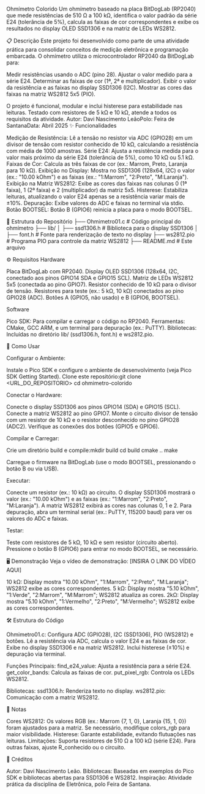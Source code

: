 Ohmímetro Colorido
Um ohmímetro baseado na placa BitDogLab (RP2040) que mede resistências de 510 Ω a 100 kΩ, identifica o valor padrão da série E24 (tolerância de 5%), calcula as faixas de cor correspondentes e exibe os resultados no display OLED SSD1306 e na matriz de LEDs WS2812.

📋 Descrição
Este projeto foi desenvolvido como parte de uma atividade prática para consolidar conceitos de medição eletrônica e programação embarcada. O ohmímetro utiliza o microcontrolador RP2040 da BitDogLab para:

Medir resistências usando o ADC (pino 28).
Ajustar o valor medido para a série E24.
Determinar as faixas de cor (1ª, 2ª e multiplicador).
Exibir o valor da resistência e as faixas no display SSD1306 (I2C).
Mostrar as cores das faixas na matriz WS2812 5x5 (PIO).

O projeto é funcional, modular e inclui histerese para estabilidade nas leituras. Testado com resistores de 5 kΩ e 10 kΩ, atende a todos os requisitos da atividade.
Autor: Davi Nascimento LeãoPolo: Feira de SantanaData: Abril 2025
✨ Funcionalidades

Medição de Resistência: Lê a tensão no resistor via ADC (GPIO28) em um divisor de tensão com resistor conhecido de 10 kΩ, calculando a resistência com média de 1000 amostras.
Série E24: Ajusta a resistência medida para o valor mais próximo da série E24 (tolerância de 5%), como 10 kΩ ou 5.1 kΩ.
Faixas de Cor: Calcula as três faixas de cor (ex.: Marrom, Preto, Laranja para 10 kΩ).
Exibição no Display: Mostra no SSD1306 (128x64, I2C) o valor (ex.: "10.00 kOhm") e as faixas (ex.: "1:Marrom", "2:Preto", "M:Laranja").
Exibição na Matriz WS2812: Exibe as cores das faixas nas colunas 0 (1ª faixa), 1 (2ª faixa) e 2 (multiplicador) da matriz 5x5.
Histerese: Estabiliza leituras, atualizando o valor E24 apenas se a resistência variar mais de ±10%.
Depuração: Exibe valores do ADC e faixas no terminal via stdio.
Botão BOOTSEL: Botão B (GPIO6) reinicia a placa para o modo BOOTSEL.

📁 Estrutura do Repositório
├── Ohmimetro01.c       # Código principal do ohmímetro
├── lib/
│   ├── ssd1306.h       # Biblioteca para o display SSD1306
│   ├── font.h          # Fonte para renderização de texto no display
├── ws2812.pio          # Programa PIO para controle da matriz WS2812
├── README.md           # Este arquivo

⚙️ Requisitos
Hardware

Placa BitDogLab com RP2040.
Display OLED SSD1306 (128x64, I2C, conectado aos pinos GPIO14 SDA e GPIO15 SCL).
Matriz de LEDs WS2812 5x5 (conectada ao pino GPIO7).
Resistor conhecido de 10 kΩ para o divisor de tensão.
Resistores para teste (ex.: 5 kΩ, 10 kΩ) conectados ao pino GPIO28 (ADC).
Botões A (GPIO5, não usado) e B (GPIO6, BOOTSEL).

Software

Pico SDK: Para compilar e carregar o código no RP2040.
Ferramentas: CMake, GCC ARM, e um terminal para depuração (ex.: PuTTY).
Bibliotecas: Incluídas no diretório lib/ (ssd1306.h, font.h) e ws2812.pio.

🚀 Como Usar

Configurar o Ambiente:

Instale o Pico SDK e configure o ambiente de desenvolvimento (veja Pico SDK Getting Started).
Clone este repositório:git clone <URL_DO_REPOSITORIO>
cd ohmimetro-colorido




Conectar o Hardware:

Conecte o display SSD1306 aos pinos GPIO14 (SDA) e GPIO15 (SCL).
Conecte a matriz WS2812 ao pino GPIO7.
Monte o circuito divisor de tensão com um resistor de 10 kΩ e o resistor desconhecido no pino GPIO28 (ADC2).
Verifique as conexões dos botões (GPIO5 e GPIO6).


Compilar e Carregar:

Crie um diretório build e compile:mkdir build
cd build
cmake ..
make


Carregue o firmware na BitDogLab (use o modo BOOTSEL, pressionando o botão B ou via USB).


Executar:

Conecte um resistor (ex.: 10 kΩ) ao circuito.
O display SSD1306 mostrará o valor (ex.: "10.00 kOhm") e as faixas (ex.: "1:Marrom", "2:Preto", "M:Laranja").
A matriz WS2812 exibirá as cores nas colunas 0, 1 e 2.
Para depuração, abra um terminal serial (ex.: PuTTY, 115200 baud) para ver os valores do ADC e faixas.


Testar:

Teste com resistores de 5 kΩ, 10 kΩ e sem resistor (circuito aberto).
Pressione o botão B (GPIO6) para entrar no modo BOOTSEL, se necessário.



🖥️ Demonstração
Veja o vídeo de demonstração: [INSIRA O LINK DO VÍDEO AQUI]  

10 kΩ: Display mostra "10.00 kOhm", "1:Marrom", "2:Preto", "M:Laranja"; WS2812 exibe as cores correspondentes.
5 kΩ: Display mostra "5.10 kOhm", "1:Verde", "2:Marrom", "M:Marrom"; WS2812 atualiza as cores.
2kΩ: Display mostra "5.10 kOhm", "1:Vermelho", "2:Preto", "M:Vermelho"; WS2812 exibe as cores correspondentes.

🛠️ Estrutura do Código

Ohmimetro01.c:
Configura ADC (GPIO28), I2C (SSD1306), PIO (WS2812) e botões.
Lê a resistência via ADC, calcula o valor E24 e as faixas de cor.
Exibe no display SSD1306 e na matriz WS2812.
Inclui histerese (±10%) e depuração via terminal.


Funções Principais:
find_e24_value: Ajusta a resistência para a série E24.
get_color_bands: Calcula as faixas de cor.
put_pixel_rgb: Controla os LEDs WS2812.


Bibliotecas:
ssd1306.h: Renderiza texto no display.
ws2812.pio: Comunicação com a matriz WS2812.



📝 Notas

Cores WS2812: Os valores RGB (ex.: Marrom {7, 1, 0}, Laranja {15, 1, 0}) foram ajustados para a matriz. Se necessário, modifique colors_rgb para maior visibilidade.
Histerese: Garante estabilidade, evitando flutuações nas leituras.
Limitações: Suporta resistores de 510 Ω a 100 kΩ (série E24). Para outras faixas, ajuste R_conhecido ou o circuito.

🙌 Créditos

Autor: Davi Nascimento Leão.
Bibliotecas: Baseadas em exemplos do Pico SDK e bibliotecas abertas para SSD1306 e WS2812.
Inspiração: Atividade prática da disciplina de Eletrônica, polo Feira de Santana.

